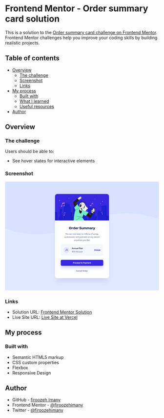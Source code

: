 # Frontend Mentor - Order summary card solution

This is a solution to the [Order summary card challenge on Frontend Mentor](https://www.frontendmentor.io/challenges/order-summary-component-QlPmajDUj). Frontend Mentor challenges help you improve your coding skills by building realistic projects. 

## Table of contents

- [Overview](#overview)
  - [The challenge](#the-challenge)
  - [Screenshot](#screenshot)
  - [Links](#links)
- [My process](#my-process)
  - [Built with](#built-with)
  - [What I learned](#what-i-learned)
  - [Useful resources](#useful-resources)
- [Author](#author)

## Overview

### The challenge

Users should be able to:

- See hover states for interactive elements

### Screenshot

![screenShot](./assets/images/screenShot.png)

### Links

- Solution URL: [Frontend Mentor Solution](https://www.frontendmentor.io/solutions/order-summary-component-html-css-dLMU-29lOs)
- Live Site URL: [Live Site at Vercel](https://order-summary-component-alpha-kohl.vercel.app/)

## My process

### Built with

- Semantic HTML5 markup
- CSS custom properties
- Flexbox
- Responsive Design

## Author

- GitHub - [firoozeh Imany](https://github.com/firoozehImany)
- Frontend Mentor - [@firoozehimany](https://www.frontendmentor.io/profile/firoozehImany)
- Twitter - [@firoozehimany](https://www.twitter.com/firoozehImany)

